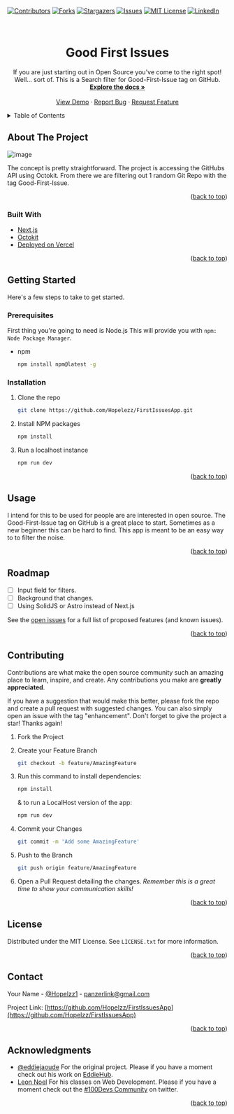 <div id="top"></div>

<!-- PROJECT SHIELDS -->
[![Contributors][contributors-shield]][contributors-url]
[![Forks][forks-shield]][forks-url]
[![Stargazers][stars-shield]][stars-url]
[![Issues][issues-shield]][issues-url]
[![MIT License][license-shield]][license-url]
[![LinkedIn][linkedin-shield]][linkedin-url]

<!-- PROJECT LOGO -->
<br />
<div align="center">
<h1 align="center">Good First Issues</h1>

  <p align="center">
    If you are just starting out in Open Source you've come to the right spot! Well... sort of. This is a Search filter for Good-First-Issue tag on GitHub.
    <br />
    <a href="https://github.com/Hopelezz/FirstIssuesApp"> <strong>Explore the docs »</strong></a>
    <br />
    <br />
    <a href="https://first-issues.vercel.app/">View Demo</a>
    ·
    <a href="https://github.com/Hopelezz/FirstIssuesApp/issues">Report Bug</a>
    ·
    <a href="https://github.com/Hopelezz/FirstIssuesApp/issues">Request Feature</a>
  </p>
</div>

<!-- TABLE OF CONTENTS -->
<details>
  <summary>Table of Contents</summary>
  <ol>
    <li>
      <a href="#about-the-project">About The Project</a>
      <ul>
        <li><a href="#built-with">Built With</a></li>
      </ul>
    </li>
    <li>
      <a href="#getting-started">Getting Started</a>
      <ul>
        <li><a href="#prerequisites">Prerequisites</a></li>
        <li><a href="#installation">Installation</a></li>
      </ul>
    </li>
    <li><a href="#usage">Usage</a></li>
    <li><a href="#roadmap">Roadmap</a></li>
    <li><a href="#contributing">Contributing</a></li>
    <li><a href="#license">License</a></li>
    <li><a href="#contact">Contact</a></li>
    <li><a href="#acknowledgments">Acknowledgments</a></li>
  </ol>
</details>

<!-- ABOUT THE PROJECT -->
## About The Project

![image](https://user-images.githubusercontent.com/72772558/176366055-57a78eec-8e0d-4331-b338-c246995bbe98.png)

The concept is pretty straightforward. The project is accessing the GitHubs API using Octokit. From there we are filtering out 1 random Git Repo with the tag Good-First-Issue.

<p align="right">(<a href="#top">back to top</a>)</p>

### Built With

* [Next.js](https://nextjs.org/)
* [Octokit](https://github.com/octokit)
* [Deployed on Vercel](https://vercel.com/)

<p align="right">(<a href="#top">back to top</a>)</p>

<!-- GETTING STARTED -->
## Getting Started

Here's a few steps to take to get started.

### Prerequisites

First thing you're going to need is Node.js This will provide you with `npm: Node Package Manager`.

* npm

  ```sh
  npm install npm@latest -g
  ```

### Installation

1. Clone the repo
    ```sh
    git clone https://github.com/Hopelezz/FirstIssuesApp.git
    ```

2. Install NPM packages
   ```sh
   npm install
   ```  

3. Run a localhost instance
    ```sh
    npm run dev
    ```
<p align="right">(<a href="#top">back to top</a>)</p>

<!-- USAGE EXAMPLES -->
## Usage

I intend for this to be used for people are are interested in open source. The Good-First-Issue tag on GitHub is a great place to start. Sometimes as a new beginner this can be hard to find. This app is meant to be an easy way to to filter the noise.

<p align="right">(<a href="#top">back to top</a>)</p>

<!-- ROADMAP -->
## Roadmap

* [ ] Input field for filters.
* [ ] Background that changes.
* [ ] Using SolidJS or Astro instead of Next.js

See the [open issues](https://github.com/Hopelzz/FirstIssuesApp/issues) for a full list of proposed features (and known issues).

<p align="right">(<a href="#top">back to top</a>)</p>

<!-- CONTRIBUTING -->
## Contributing

Contributions are what make the open source community such an amazing place to learn, inspire, and create. Any contributions you make are **greatly appreciated**.

If you have a suggestion that would make this better, please fork the repo and create a pull request with suggested changes. You can also simply open an issue with the tag "enhancement".
Don't forget to give the project a star! Thanks again!

1. Fork the Project
2. Create your Feature Branch
    ```sh
    git checkout -b feature/AmazingFeature
    ```
3. Run this command to install dependencies:
    ```sh
    npm install
    ```
    & to run a LocalHost version of the app:
    ```sh
    npm run dev
    ```

4. Commit your Changes
    ```sh
    git commit -m 'Add some AmazingFeature'
    ```
4. Push to the Branch
    ```sh
    git push origin feature/AmazingFeature
    ```
5. Open a Pull Request detailing the changes. _Remember this is a great time to show your communication skills!_

<p align="right">(<a href="#top">back to top</a>)</p>

<!-- LICENSE -->
## License

Distributed under the MIT License. See `LICENSE.txt` for more information.

<p align="right">(<a href="#top">back to top</a>)</p>

<!-- CONTACT -->
## Contact

Your Name - [@Hopelzz1](https://twitter.com/Hopelzz1) - panzerlink@gmail.com

Project Link: [https://github.com/Hopelzz/FirstIssuesApp](https://github.com/Hopelzz/FirstIssuesApp)

<p align="right">(<a href="#top">back to top</a>)</p>

<!-- ACKNOWLEDGMENTS -->
## Acknowledgments

* [@eddiejaoude](https://twitter.com/eddiejaoude) For the original project. Please if you have a moment check out his work on [EddieHub](https://www.eddiehub.org/).
* [Leon Noel](https://twitter.com/leonnoel) For his classes on Web Development. Please if you have a moment check out the [#100Devs Community](https://twitter.com/search?q=%23100dev&src=typed_query) on twitter.

<p align="right">(<a href="#top">back to top</a>)</p>

<!-- MARKDOWN LINKS & IMAGES -->
<!-- https://www.markdownguide.org/basic-syntax/#reference-style-links -->
[contributors-shield]: https://img.shields.io/github/contributors/Hopelzz/FirstIssuesApp.svg?style=for-the-badge
[contributors-url]: https://github.com/Hopelzz/FirstIssuesApp/graphs/contributors
[forks-shield]: https://img.shields.io/github/forks/Hopelzz/FirstIssuesApp.svg?style=for-the-badge
[forks-url]: https://github.com/Hopelzz/FirstIssuesApp/network/members
[stars-shield]: https://img.shields.io/github/stars/Hopelzz/FirstIssuesApp.svg?style=for-the-badge
[stars-url]: https://github.com/Hopelzz/FirstIssuesApp/stargazers
[issues-shield]: https://img.shields.io/github/issues/Hopelzz/FirstIssuesApp.svg?style=for-the-badge
[issues-url]: https://github.com/Hopelzz/FirstIssuesApp/issues
[license-shield]: https://img.shields.io/github/license/Hopelzz/FirstIssuesApp.svg?style=for-the-badge
[license-url]: https://github.com/Hopelzz/FirstIssuesApp/blob/master/LICENSE.txt
[linkedin-shield]: https://img.shields.io/badge/-LinkedIn-black.svg?style=for-the-badge&logo=linkedin&colorB=555
[linkedin-url]: https://linkedin.com/in/mark-spratt
[product-screenshot]: images/screenshot.png